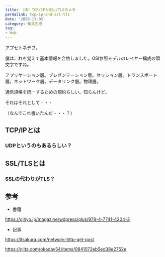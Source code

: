 ```yaml
---
title: （未）TCP/IPとSSL/TLSのメモ
permalink: tcp-ip-and-ssl-tls
date: '2020-11-02'
category: 知見生成
tag:
- Web
---
```


アプセトネデブ。

僕はこれを覚えて基本情報を合格しました。OSI参照モデルのレイヤー構成の頭文字ですね。

アプリケーション層。プレゼンテーション層。セッション層。トランスポート層。ネットワーク層。データリンク層。物理層。

通信規格を統一するための規約らしい。知らんけど。

それはそれとして・・・

（なんでこれ書いたんだ・・・？）

## TCP/IPとは

### UDPというのもあるらしい？

## SSL/TLSとは

### SSLの代わりがTLS？

## 参考

- 書籍

https://gihyo.jp/magazine/wdpress/plus/978-4-7741-4204-3

- 記事

https://itsakura.com/network-http-get-post

https://qiita.com/okaday54/items/0841072eb5ed38e2752e
